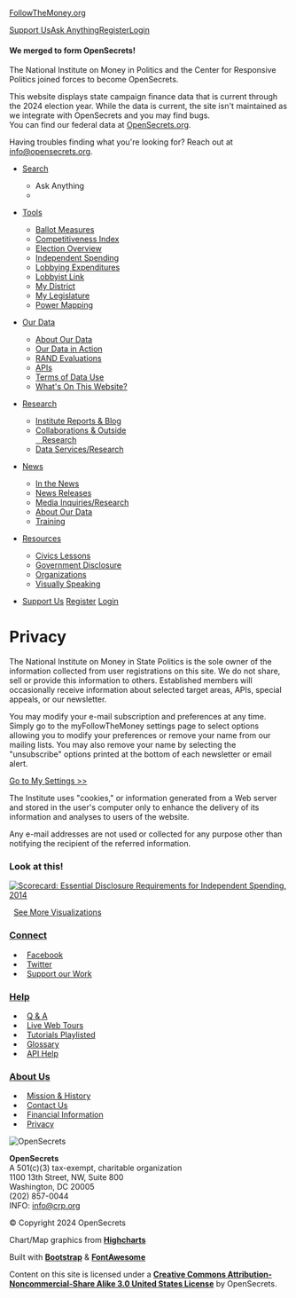 [](https://www.followthemoney.org/about-us/privacy#menu-toggle)[FollowTheMoney.org](https://www.followthemoney.org/)

[Support Us](https://www.followthemoney.org/connect-with-us/support)[Ask Anything](https://www.followthemoney.org/show-me?dt=1&s=AL&y=2020)[Register](https://www.followthemoney.org/account/sign-up/)[Login](https://www.followthemoney.org/Security/login)

#### We merged to form OpenSecrets!

The National Institute on Money in Politics and the Center for Responsive Politics joined forces to become OpenSecrets.

This website displays state campaign finance data that is current through the 2024 election year. While the data is current, the site isn't maintained as we integrate with OpenSecrets and you may find bugs.  
You can find our federal data at [OpenSecrets.org](https://www.opensecrets.org/?utm_source=ftm).

Having troubles finding what you're looking for? Reach out at [info@opensecrets.org](mailto:info@opensecrets.org).

* [Search](https://www.followthemoney.org/about-us/privacy#)
    * Ask Anything
    * 
* [Tools](https://www.followthemoney.org/about-us/privacy#)
    * [Ballot Measures](https://www.followthemoney.org/tools/ballot-measures/)
    * [Competitiveness Index](https://www.followthemoney.org/tools/ci/)
    * [Election Overview](https://www.followthemoney.org/tools/election-overview/)
    * [Independent Spending](https://www.followthemoney.org/show-me?dt=2)
    * [Lobbying Expenditures](https://www.followthemoney.org/show-me?dt=3&lby-f-fc=2)
    * [Lobbyist Link](https://www.followthemoney.org/tools/lobbyist-link/)
    * [My District](https://www.followthemoney.org/tools/mydistrict/)
    * [My Legislature](https://www.followthemoney.org/tools/legislative-overview/)
    * [Power Mapping](https://www.followthemoney.org/tools/power-mapping/)
* [Our Data](https://www.followthemoney.org/about-us/privacy#)
    * [About Our Data](https://www.followthemoney.org/our-data/about-our-data/)
    * [Our Data in Action](https://www.followthemoney.org/our-data/our-data-in-action/)
    * [RAND Evaluations](https://www.followthemoney.org/our-data/rand-evaluations/)
    * [APIs](https://www.followthemoney.org/our-data/apis/)
    * [Terms of Data Use](https://www.followthemoney.org/our-data/terms-of-data-use/)
    * [What's On This Website?](https://www.followthemoney.org/our-data/whats-on-this-website/)
* [Research](https://www.followthemoney.org/about-us/privacy#)
    * [Institute Reports & Blog](https://www.followthemoney.org/research/institute-reports/)
    * [Collaborations & Outside  
           Research](https://www.followthemoney.org/research/collaborations-and-outside-research/)
    * [Data Services/Research](https://www.followthemoney.org/research/data-services/)
* [News](https://www.followthemoney.org/about-us/privacy#)
    * [In the News](https://www.followthemoney.org/news/in-the-news/)
    * [News Releases](https://www.followthemoney.org/news/news-releases/)
    * [Media Inquiries/Research](https://www.followthemoney.org/news/media-inquiries/)
    * [About Our Data](https://www.followthemoney.org/our-data/about-our-data/)
    * [Training](https://www.followthemoney.org/news/training/)
* [Resources](https://www.followthemoney.org/about-us/privacy#)
    * [Civics Lessons](https://www.followthemoney.org/resources/civics-lessons/)
    * [Government Disclosure](https://www.followthemoney.org/resources/state-disclosure-agencies/)
    * [Organizations](https://www.followthemoney.org/resources/organizations/)
    * [Visually Speaking](https://www.followthemoney.org/resources/visually-speaking/)

* [Support Us](https://www.followthemoney.org/connect-with-us/support/) [Register](https://www.followthemoney.org/account/sign-up/) [Login](https://www.followthemoney.org/Security/login)
    

Privacy
=======

The National Institute on Money in State Politics is the sole owner of the information collected from user registrations on this site. We do not share, sell or provide this information to others. Established members will occasionally receive information about selected target areas, APIs, special appeals, or our newsletter.

You may modify your e-mail subscription and preferences at any time. Simply go to the myFollowTheMoney settings page to select options allowing you to modify your preferences or remove your name from our mailing lists. You may also remove your name by selecting the "unsubscribe" options printed at the bottom of each newsletter or email alert.

[Go to My Settings >>](https://www.followthemoney.org/account/password/)

The Institute uses "cookies," or information generated from a Web server and stored in the user's computer only to enhance the delivery of its information and analyses to users of the website.

Any e-mail addresses are not used or collected for any purpose other than notifying the recipient of the referred information.

### Look at this!

[![Scorecard: Essential Disclosure Requirements for Independent Spending, 2014](/assets/Images/teasers/full/Screen-Shot-2016-05-12-at-2.21.54-PM.png)](http://www.followthemoney.org/research/institute-reports/scorecard-essential-disclosure-requirements-for-independent-spending-2014/)

  [See More Visualizations](https://www.followthemoney.org/look-at-this)

### [Connect](https://www.followthemoney.org/about-us/contact/)

*   [Facebook](https://www.facebook.com/FollowTheMoney.org)
*   [Twitter](https://twitter.com/moneyinpolitics)
*   [Support our Work](https://www.followthemoney.org/connect-with-us/support/)

### [Help](https://www.followthemoney.org/help/q-and-a/)

*   [Q & A](https://www.followthemoney.org/help/q-and-a/)
*   [Live Web Tours](https://www.followthemoney.org/help/webinar-tutorials/)
*   [Tutorials Playlisted](https://www.followthemoney.org/help/tutorials-playlisted/)
*   [Glossary](https://www.followthemoney.org/help/glossary/)
*   [API Help](https://www.followthemoney.org/our-data/apis/)

### [About Us](https://www.followthemoney.org/about-us/mission-and-history/)

*   [Mission & History](https://www.followthemoney.org/about-us/mission-and-history/)
*   [Contact Us](https://www.followthemoney.org/about-us/contact/)
*   [Financial Information](https://www.followthemoney.org/about-us/where-do-we-get-our-money/)
*   [Privacy](https://www.followthemoney.org/about-us/privacy/)

![OpenSecrets](https://s3.amazonaws.com/assets2.opensecrets.org/img/logo.svg?v=3.0)

  
  
  
**OpenSecrets**  
A 501(c)(3) tax-exempt, charitable organization  
1100 13th Street, NW, Suite 800  
Washington, DC 20005  
(202) 857-0044  
INFO: info@crp.org  

© Copyright 2024 OpenSecrets

Chart/Map graphics from [**Highcharts**](http://www.highcharts.com/)

Built with [**Bootstrap**](http://getbootstrap.com/) & [**FontAwesome**](https://fortawesome.github.io/Font-Awesome/license/)

Content on this site is licensed under a [**Creative Commons Attribution-Noncommercial-Share Alike 3.0 United States License**](https://creativecommons.org/licenses/by-nc-sa/3.0/us/) by OpenSecrets.

[](https://www.followthemoney.org/about-us/privacy#0)